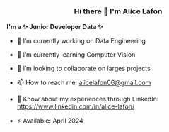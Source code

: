 ### <center>Hi there 👋 I'm Alice Lafon</center>
**I'm a ✨ Junior Developer Data ✨**

- 🔭 I’m currently working on Data Engineering
- 🌱 I’m currently learning Computer Vision
- 👯 I’m looking to collaborate on larges projects

- 📫 How to reach me: alicelafon06@gmail.com
- 📄 Know about my experiences through LinkedIn: https://www.linkedin.com/in/alice-lafon/
- ⚡ Available: April 2024
